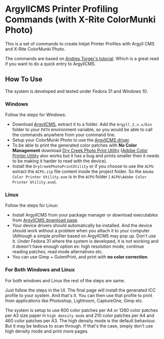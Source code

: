 # ArgyllCMS Printer Profiling Commands (with X-Rite ColorMunki Photo) #

This is a set of commands to create Inkjet Printer Profiles with Argyll CMS and
X-Rite ColorMunki Photo.

The commands are based on [Andres Torger's tutorial](https://www.ludd.ltu.se/~torger/photography/argyll-print.html).
Which is a great read if you want to do a quick entry to ArgyllCMS.

## How To Use ##

The system is developed and tested under Fedora 31 and Windows 10.

### Windows ###

Follow the steps for Windows:

 - Download [ArgyllCMS](https://www.argyllcms.com/), extract it to a folder.
   Add the ``Argyll_2.x.x/bin`` folder to your ``PATH`` environment variable,
   so you would be able to call the commands anywhere from your command line.
 - Setup your ColorMunki Photo to use the [ArgyllCMS driver](http://argyllcms.com/doc/Installing_MSWindows.html).
 - To be able to print the generated color patches with **No Color Management**
   download [Dry Creek Photo Print Utility](https://www.drycreekphoto.com/tools/ChartPrinter/DryCreekPhotoPrintUtilitySetup.exe) 
   ([Adobe Color Printer Utility](https://helpx.adobe.com/photoshop/kb/no-color-management-option-missing.html) 
   also works but it has a bug and prints smaller then it needs to be making
   it harder to read with the device).
 - Install the ``DryCreekPhotoPrintUtility`` or if you choose to use the
   ``ACPU`` extract the ``ACPU.zip`` file content inside the project folder. So
    the ``Adobe Color Printer Utility.exe`` is in the ``ACPU`` folder (
    ``ACPU\Adobe Color Printer Utility.exe``).

### Linux ###

Follow the steps for Linux:

 - Install ArgyllCMS from your package manager or download executables from
   [ArgyllCMS download page](http://argyllcms.com/downloadlinux.html).
 - Your device drivers should automatically be installed. And the device should
   work without a problem when you attach it to your computer (Although a
   simple profiler based on ArgyllCMS may pop up. Don't use it. Under Fedora 31
   where the system is developed, it is not working and it doesn't have enough
   option ex: high resolution mode, continue reading patches, read mode
   alternatives etc.
 - You can use Gimp + GutenPrint, and print with **no color correction**.

### For Both Windows and Linux ###

For both windows and Linux the rest of the steps are same.

Just follow the steps in the UI. The final page will install the generated ICC
profile to your system. And that's it. You can then use that
profile to print from applications like Photoshop, Lightroom, CaptureOne, Gimp
etc.

The system is setup to use 600 color patches per A4 or 1260 color patches per
A3 size paper in ``high density mode`` and 210 color patches per A4 and 460
color patches per A3. The high density mode is the default behaviour. But it
may be tedious to scan through. If that's the case, simply don't use
high density mode and print more pages.